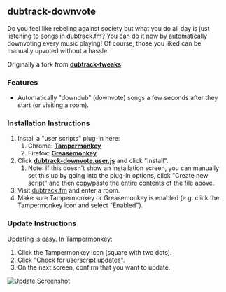 ## dubtrack-downvote

Do you feel like rebeling against society but what you do all day is just listening to songs in [dubtrack.fm](https://www.dubtrack.fm)? You can do it now by automatically downvoting every music playing! Of course, those you liked can be manually upvoted without a hassle.

Originally a fork from **[dubtrack-tweaks](https://github.com/patricknelson/dubtrack-tweaks)**

### Features

 - Automatically "downdub" (downvote) songs a few seconds after they start (or visiting a room).

### Installation Instructions

1. Install a "user scripts" plug-in here:
    1. Chrome: **[Tampermonkey](https://chrome.google.com/webstore/detail/tampermonkey/dhdgffkkebhmkfjojejmpbldmpobfkfo?hl=en)**
    1. Firefox: **[Greasemonkey](https://addons.mozilla.org/en-US/firefox/addon/greasemonkey/)**
1. Click **[dubtrack-downvote.user.js](https://github.com/ronaldojf/dubtrack-downvote/raw/master/dubtrack-downvote.user.js)** and click "Install".
    1. Note: If this doesn't show an installation screen, you can manually set this up by going into the plug-in options, click "Create new script" and then copy/paste the entire contents of the file above.
1. Visit [dubtrack.fm](https://www.dubtrack.fm) and enter a room.
1. Make sure Tampermonkey or Greasemonkey is enabled (e.g. click the Tampermonkey icon and select "Enabled").

### Update Instructions

Updating is easy. In Tampermonkey:

1. Click the Tampermonkey icon (square with two dots).
1. Click "Check for userscript updates".
1. On the next screen, confirm that you want to update.

![Update Screenshot](https://rawgit.com/ronaldojf/dubtrack-downvote/master/images/update.png)
